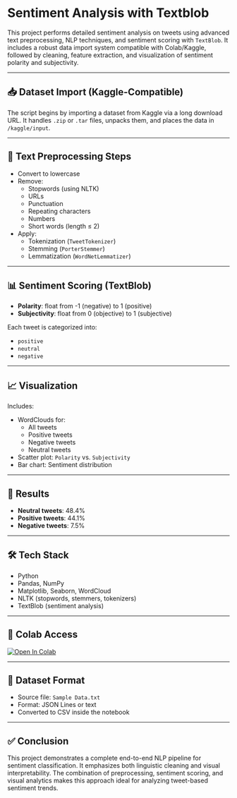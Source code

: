 # Sentiment Analysis with Textblob

This project performs detailed sentiment analysis on tweets using advanced text preprocessing, NLP techniques, and sentiment scoring with `TextBlob`. It includes a robust data import system compatible with Colab/Kaggle, followed by cleaning, feature extraction, and visualization of sentiment polarity and subjectivity.

---

## 📥 Dataset Import (Kaggle-Compatible)

The script begins by importing a dataset from Kaggle via a long download URL. It handles `.zip` or `.tar` files, unpacks them, and places the data in `/kaggle/input`.

---

## 🧹 Text Preprocessing Steps

- Convert to lowercase
- Remove:
  - Stopwords (using NLTK)
  - URLs
  - Punctuation
  - Repeating characters
  - Numbers
  - Short words (length ≤ 2)
- Apply:
  - Tokenization (`TweetTokenizer`)
  - Stemming (`PorterStemmer`)
  - Lemmatization (`WordNetLemmatizer`)

---

## 📊 Sentiment Scoring (TextBlob)

- **Polarity**: float from -1 (negative) to 1 (positive)
- **Subjectivity**: float from 0 (objective) to 1 (subjective)

Each tweet is categorized into:
- `positive`
- `neutral`
- `negative`

---

## 📈 Visualization

Includes:
- WordClouds for:
  - All tweets
  - Positive tweets
  - Negative tweets
  - Neutral tweets
- Scatter plot: `Polarity` vs. `Subjectivity`
- Bar chart: Sentiment distribution

---

## 📌 Results

- **Neutral tweets**: 48.4%
- **Positive tweets**: 44.1%
- **Negative tweets**: 7.5%

---

## 🛠️ Tech Stack

- Python
- Pandas, NumPy
- Matplotlib, Seaborn, WordCloud
- NLTK (stopwords, stemmers, tokenizers)
- TextBlob (sentiment analysis)

---

## 🔗 Colab Access

[![Open In Colab](https://colab.research.google.com/assets/colab-badge.svg)](https://colab.research.google.com/github/your-username/colab-work/blob/main/sentiment-analysis-extended/Sentiment_Analysis_Extended.ipynb)

---

## 📁 Dataset Format

- Source file: `Sample Data.txt`
- Format: JSON Lines or text
- Converted to CSV inside the notebook

---

## ✅ Conclusion

This project demonstrates a complete end-to-end NLP pipeline for sentiment classification. It emphasizes both linguistic cleaning and visual interpretability. The combination of preprocessing, sentiment scoring, and visual analytics makes this approach ideal for analyzing tweet-based sentiment trends.
